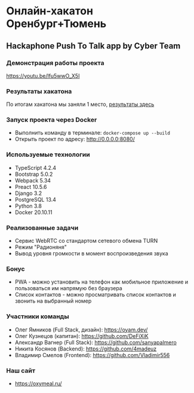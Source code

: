 # Онлайн-хакатон Оренбург+Тюмень 

## Hackaphone Push To Talk app by Cyber Team

### Демонстрация работы проекта
https://youtu.be/lfu5wwO_X5I

### Результаты хакатона
По итогам хакатона мы заняли 1 место, [результаты здесь](https://vk.com/wall-195596975_224)


### Запуск проекта через Docker
* Выполнить команду в терминале: `docker-compose up --build`
* Открыть проект по адресу: http://0.0.0.0:8080/

### Используемые технологии
* TypeScript 4.2.4
* Bootstrap 5.0.2
* Webpack 5.34
* Preact 10.5.6
* Django 3.2
* PostgreSQL 13.4
* Python 3.8
* Docker 20.10.11

### Реализованные задачи
* Сервис WebRTC со стандартом сетевого обмена TURN
* Режим "Радионяня"
* Вывод уровня громкости в момент воспроизведения звука

### Бонус
* PWA - можно установить на телефон как мобильное приложение и пользоваться им напрямую без браузера
* Список контактов - можно просматривать список контактов и звонить на выбранный номер


### Участники команды
* Олег Ямников (Full Stack, дизайн): https://oyam.dev/
* Олег Кузнецов (капитан): https://github.com/DeFiXiK
* Александр Вагнер (Full Stack): https://github.com/sanyapalmero
* Никита Косянов (Backend): https://github.com/4madeuz
* Владимир Смелов (Frontend): https://github.com/Vladimir556

### Наш сайт
* https://oxymeal.ru/
